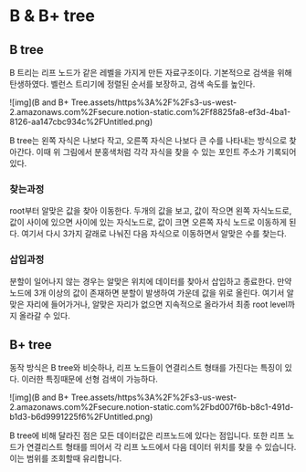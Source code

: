 # B & B+ tree

## B tree

B 트리는 리프 노드가 같은 레벨을 가지게 만든 자료구조이다. 기본적으로 검색을 위해 탄생하였다. 벨런스 트리기에 정렬된 순서를 보장하고, 검색 속도를 높인다.

![img](B and B+ Tree.assets/https%3A%2F%2Fs3-us-west-2.amazonaws.com%2Fsecure.notion-static.com%2Ff8825fa8-ef3d-4ba1-8126-aa147cbc934c%2FUntitled.png)

B tree는 왼쪽 자식은 나보다 작고, 오른쪽 자식은 나보다 큰 수를 나타내는 방식으로 찾아간다. 이때 위 그림에서 분홍색처럼 각각 자식을 찾을 수 있는 포인트 주소가 기록되어있다.

### 찾는과정

root부터 알맞은 값을 찾아 이동한다. 두개의 값을 보고, 값이 작으면 왼쪽 자식노드로, 값이 사이에 있으면 사이에 있는 자식노드로, 값이 크면 오른쪽 자식 노드로 이동하게 된다. 여기서 다시 3가지 갈래로 나눠진 다음 자식으로 이동하면서 알맞은 수를 찾는다.

### 삽입과정

분할이 일어나지 않는 경우는 알맞은 위치에 데이터를 찾아서 삽입하고 종료한다. 만약 노드에 3개 이상의 값이 존재하면 분할이 발생하여 가운데 값을 위로 올린다. 여기서 알맞은 자리에 들어가거나, 알맞은 자리가 없으면 지속적으로 올라가서 최종 root level까지 올라갈 수 있다.

## B+ tree

동작 방식은 B tree와 비슷하나, 리프 노드들이 연결리스트 형태를 가진다는 특징이 있다. 이러한 특징때문에 선형 검색이 가능하다.

![img](B and B+ Tree.assets/https%3A%2F%2Fs3-us-west-2.amazonaws.com%2Fsecure.notion-static.com%2Fbd007f6b-b8c1-491d-b1d3-b6d9991225f6%2FUntitled.png)

B tree에 비해 달라진 점은 모든 데이터값은 리프노드에 있다는 점입니다. 또한 리프 노드가 연결리스트 형태를 띄어서 각 리프 노드에서 다음 데이터 위치를 찾을 수 있습니다. 이는 범위를 조회할때 유리합니다.
